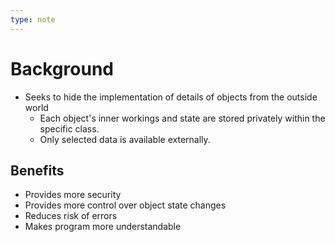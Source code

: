 ```yaml
---
type: note
---
```

# Background
- Seeks to hide the implementation of details of objects from the outside world
	- Each object's inner workings and state are stored privately within the specific class.
	- Only selected data is available externally.
## Benefits 
- Provides more security
- Provides more control over object state changes
- Reduces risk of errors
- Makes program more understandable